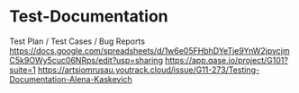 # Test-Documentation
Test Plan / Test Cases / Bug Reports
https://docs.google.com/spreadsheets/d/1w6e05FHbhDYeTje9YnW2jpvcjmC5k9OWy5cuc06NRps/edit?usp=sharing
https://app.qase.io/project/G101?suite=1
https://artsiomrusau.youtrack.cloud/issue/G11-273/Testing-Documentation-Alena-Kaskevich
